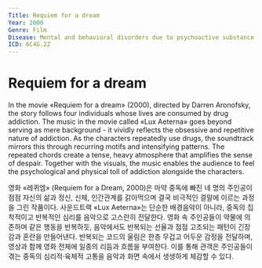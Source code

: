```yaml
---
Title: Requiem for a dream
Year: 2000
Genre: Film
Disease: Mental and behavioral disorders due to psychoactive substance use
ICD: 6C4G.2Z
---
```



# Requiem for a dream

In the movie «Requiem for a dream» (2000), directed by Darren Aronofsky, the story follows four individuals whose lives are consumed by drug addiction. The music in the movie called «Lux Aeterna» goes beyond serving as mere background - it vividly reflects the obsessive and repetitive nature of addiction. As the characters repeatedly use drugs, the soundtrack mirrors this through recurring motifs and intensifying patterns. The repeated chords create a tense, heavy atmosphere that amplifies the sense of despair. Together with the visuals, the music enables the audience to feel the psychological and physical toll of addiction alongside the characters.

영화 «레퀴엠» (Requiem for a Dream, 2000)은 마약 중독에 빠진 네 명의 주인공이 점점 자신의 삶과 정신, 신체, 인간관계를 갉아먹으며 결국 비극적인 결말에 이르는 과정을 그린 작품이다. 사운드트랙 «Lux Aeterna»는 단순한 배경음악이 아니라, 중독의 집착적이고 반복적인 심리를 음악으로 고스란히 전달한다. 영화 속 주인공들이 약물에 의존하며 같은 행동을 반복하듯, 음악에서도 반복되는 선율과 점점 고조되는 패턴이 긴장감과 혼란을 만들어낸다. 반복되는 코드의 울림은 한층 무겁고 어두운 감정을 전달하며, 영상과 함께 영화 전체에 일종의 리듬과 흐름을 부여한다. 이를 통해 관객은 주인공들이 겪는 중독의 심리적·육체적 고통을 음악과 화면 속에서 생생하게 체감할 수 있다.

